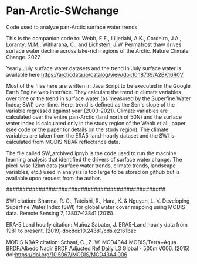 # Pan-Arctic-SWchange
Code used to analyze pan-Arctic surface water trends 

This is the companion code to:
Webb, E.E., Liljedahl, A.K., Cordeiro, J.A., Loranty, M.M., Witharana, C., and Lichstein, J.W. Permafrost thaw drives surface water decline across lake-rich regions of the Arctic. Nature Climate Change. 2022

Yearly July surface water datasets and the trend in July surface water is available here https://arcticdata.io/catalog/view/doi:10.18739/A2BK16R0V

Most of the files here are written in Java Script to be executed in the Google Earth Engine web interface. They calculate the trend in climate variables over time or the trend in surface water (as measured by the Superfine Water Index; SWI) over time. Here, trend is defined as the Sen's slope of the variable regressed against year (2000-2021). Climate variables are calculated over the entire pan-Arctic (land north of 50N) and the surface water index is calculated only in the study region of the Webb et al., paper (see code or the paper for details on the study region). The climate variables are taken from the ERA5-land-hourly dataset and the SWI is calculated from MODIS NBAR reflectance data.

The file called SW_archived.ipnyb is the code used to run the machine learning analysis that identified the drivers of surface water change. The pixel-wise 12km data (surface water trends, climate trends, landscape variables, etc.) used in analysis is too large to be stored on github but is available upon request from the author.

#################################################

SWI citation: Sharma, R. C., Tateishi, R., Hara, K. & Nguyen, L. V. Developing Superfine Water Index (SWI) for global water cover mapping using MODIS data. Remote Sensing 7, 13807–13841 (2015).

ERA-5 Land hourly citation: Muñoz Sabater, J. ERA5-Land hourly data from 1981 to present. (2019) doi:doi:10.24381/cds.e2161bac

MODIS NBAR citation: Schaaf, C., Z. W. MCD43A4 MODIS/Terra+Aqua BRDF/Albedo Nadir BRDF Adjusted Ref Daily L3 Global - 500m V006. (2015) doi:https://doi.org/10.5067/MODIS/MCD43A4.006
